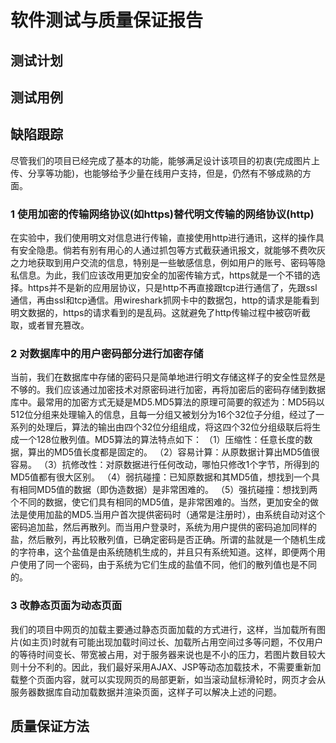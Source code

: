 # 软件测试与质量保证报告

## 测试计划



## 测试用例



## 缺陷跟踪

尽管我们的项目已经完成了基本的功能，能够满足设计该项目的初衷(完成图片上传、分享等功能)，也能够给予少量在线用户支持，但是，仍然有不够成熟的方面。

### 1 使用加密的传输网络协议(如https)替代明文传输的网络协议(http)

在实验中，我们使用明文对信息进行传输，直接使用http进行通讯，这样的操作具有安全隐患。倘若有别有用心的人通过抓包等方式截获通讯报文，就能够不费吹灰之力地获取到用户交流的信息，特别是一些敏感信息，例如用户的账号、密码等隐私信息。为此，我们应该改用更加安全的加密传输方式，https就是一个不错的选择。https并不是新的应用层协议，只是http不再直接跟tcp进行通信了，先跟ssl通信，再由ssl和tcp通信。用wireshark抓网卡中的数据包，http的请求是能看到明文数据的，https的请求看到的是乱码。这就避免了http传输过程中被窃听截取，或者冒充篡改。

### 2 对数据库中的用户密码部分进行加密存储

当前，我们在数据库中存储的密码只是简单地进行明文存储这样子的安全性显然是不够的。我们应该通过加密技术对原密码进行加密，再将加密后的密码存储到数据库中。最常用的加密方式无疑是MD5.MD5算法的原理可简要的叙述为：MD5码以512位分组来处理输入的信息，且每一分组又被划分为16个32位子分组，经过了一系列的处理后，算法的输出由四个32位分组组成，将这四个32位分组级联后将生成一个128位散列值。MD5算法的算法特点如下： （1）压缩性：任意长度的数据，算出的MD5值长度都是固定的。 （2）容易计算：从原数据计算出MD5值很容易。 （3）抗修改性：对原数据进行任何改动，哪怕只修改1个字节，所得到的MD5值都有很大区别。 （4）弱抗碰撞：已知原数据和其MD5值，想找到一个具有相同MD5值的数据（即伪造数据）是非常困难的。 （5）强抗碰撞：想找到两个不同的数据，使它们具有相同的MD5值，是非常困难的。当然，更加安全的做法是使用加盐的MD5.当用户首次提供密码时（通常是注册时），由系统自动对这个密码追加盐，然后再散列。而当用户登录时，系统为用户提供的密码追加同样的盐，然后散列，再比较散列值，已确定密码是否正确。所谓的盐就是一个随机生成的字符串，这个盐值是由系统随机生成的，并且只有系统知道。这样，即便两个用户使用了同一个密码，由于系统为它们生成的盐值不同，他们的散列值也是不同的。

### 3 改静态页面为动态页面

我们的项目中网页的加载主要通过静态页面加载的方式进行，这样，当加载所有图片(如主页)时就有可能出现加载时间过长、加载所占用空间过多等问题，不仅用户的等待时间变长、带宽被占用，对于服务器来说也是不小的压力，若图片数目较大则十分不利的。因此，我们最好采用AJAX、JSP等动态加载技术，不需要重新加载整个页面内容，就可以实现网页的局部更新，如当滚动鼠标滑轮时，网页才会从服务器数据库自动加载数据并渲染页面，这样子可以解决上述的问题。

## 质量保证方法

